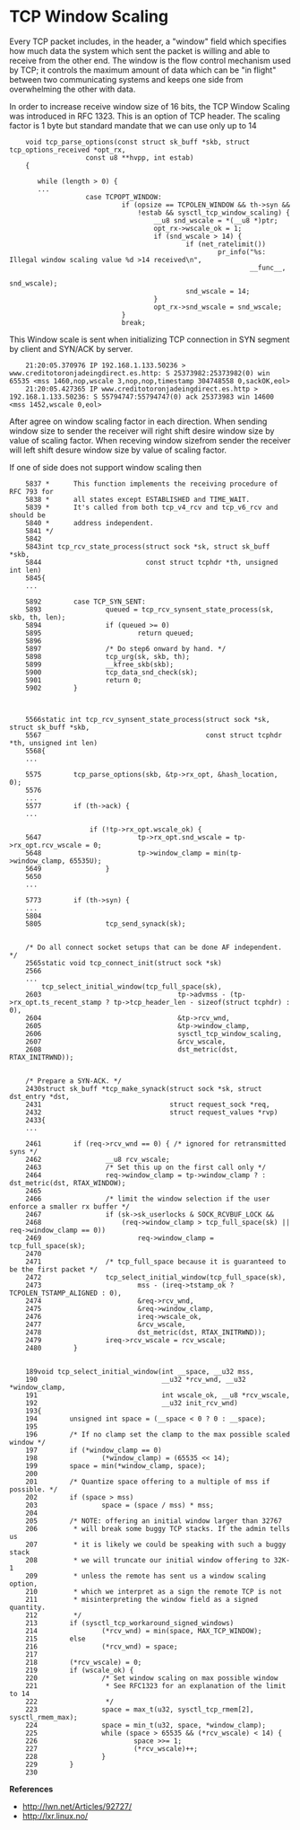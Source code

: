 # TCP Window Scaling

Every TCP packet includes, in the header, a "window" field which specifies how much data the system which sent the packet is willing and able to receive from the other end. The window is the flow control mechanism used by TCP; it controls the maximum amount of data which can be "in flight" between two communicating systems and keeps one side from overwhelming the other with data.

In order to increase receive window size of 16 bits, the TCP Window Scaling was introduced in RFC 1323. This is an option of TCP header. The scaling factor is 1 byte but standard mandate that we can use only up to 14

        void tcp_parse_options(const struct sk_buff *skb, struct tcp_options_received *opt_rx,
                       const u8 **hvpp, int estab)
        {

           while (length > 0) {
           ...
                       case TCPOPT_WINDOW:
                                if (opsize == TCPOLEN_WINDOW && th->syn &&
                                    !estab && sysctl_tcp_window_scaling) {
                                        __u8 snd_wscale = *(__u8 *)ptr;
                                        opt_rx->wscale_ok = 1;
                                        if (snd_wscale > 14) {
                                                if (net_ratelimit())
                                                        pr_info("%s: Illegal window scaling value %d >14 received\n",
                                                                __func__,
                                                                snd_wscale);
                                                snd_wscale = 14;
                                        }
                                        opt_rx->snd_wscale = snd_wscale;
                                }
                                break;

This Window scale is sent when initializing TCP connection in SYN segment by client and SYN/ACK by server.

        21:20:05.370976 IP 192.168.1.133.50236 > www.creditotoronjadeingdirect.es.http: S 25373982:25373982(0) win 65535 <mss 1460,nop,wscale 3,nop,nop,timestamp 304748558 0,sackOK,eol>
        21:20:05.427365 IP www.creditotoronjadeingdirect.es.http > 192.168.1.133.50236: S 55794747:55794747(0) ack 25373983 win 14600 <mss 1452,wscale 0,eol>
        
After agree on window scaling factor in each direction. When sending window size to sender the receiver will right shift desire window 
size by value of scaling factor. When receving window sizefrom sender the receiver will left shift desure window size by value of 
scaling factor.


If one of side does not support window scaling then



        5837 *      This function implements the receiving procedure of RFC 793 for
        5838 *      all states except ESTABLISHED and TIME_WAIT.
        5839 *      It's called from both tcp_v4_rcv and tcp_v6_rcv and should be
        5840 *      address independent.
        5841 */
        5842
        5843int tcp_rcv_state_process(struct sock *sk, struct sk_buff *skb,
        5844                          const struct tcphdr *th, unsigned int len)
        5845{
        ...

        5892        case TCP_SYN_SENT:
        5893                queued = tcp_rcv_synsent_state_process(sk, skb, th, len);
        5894                if (queued >= 0)
        5895                        return queued;
        5896
        5897                /* Do step6 onward by hand. */
        5898                tcp_urg(sk, skb, th);
        5899                __kfree_skb(skb);
        5900                tcp_data_snd_check(sk);
        5901                return 0;
        5902        }



        5566static int tcp_rcv_synsent_state_process(struct sock *sk, struct sk_buff *skb,
        5567                                         const struct tcphdr *th, unsigned int len)
        5568{
        ...

        5575        tcp_parse_options(skb, &tp->rx_opt, &hash_location, 0);
        5576
        ...
        5577        if (th->ack) {
        ...

                        if (!tp->rx_opt.wscale_ok) {
        5647                        tp->rx_opt.snd_wscale = tp->rx_opt.rcv_wscale = 0;
        5648                        tp->window_clamp = min(tp->window_clamp, 65535U);
        5649                }
        5650
        ...
 
        5773        if (th->syn) {
        ...
        5804
        5805                tcp_send_synack(sk);


        /* Do all connect socket setups that can be done AF independent. */
        2565static void tcp_connect_init(struct sock *sk)
        2566
        ...
            tcp_select_initial_window(tcp_full_space(sk),
        2603                                  tp->advmss - (tp->rx_opt.ts_recent_stamp ? tp->tcp_header_len - sizeof(struct tcphdr) : 0),
        2604                                  &tp->rcv_wnd,
        2605                                  &tp->window_clamp,
        2606                                  sysctl_tcp_window_scaling,
        2607                                  &rcv_wscale,
        2608                                  dst_metric(dst, RTAX_INITRWND));


        /* Prepare a SYN-ACK. */
        2430struct sk_buff *tcp_make_synack(struct sock *sk, struct dst_entry *dst,
        2431                                struct request_sock *req,
        2432                                struct request_values *rvp)
        2433{
        ...

        2461        if (req->rcv_wnd == 0) { /* ignored for retransmitted syns */
        2462                __u8 rcv_wscale;
        2463                /* Set this up on the first call only */
        2464                req->window_clamp = tp->window_clamp ? : dst_metric(dst, RTAX_WINDOW);
        2465
        2466                /* limit the window selection if the user enforce a smaller rx buffer */
        2467                if (sk->sk_userlocks & SOCK_RCVBUF_LOCK &&
        2468                    (req->window_clamp > tcp_full_space(sk) || req->window_clamp == 0))
        2469                        req->window_clamp = tcp_full_space(sk);
        2470
        2471                /* tcp_full_space because it is guaranteed to be the first packet */
        2472                tcp_select_initial_window(tcp_full_space(sk),
        2473                        mss - (ireq->tstamp_ok ? TCPOLEN_TSTAMP_ALIGNED : 0),
        2474                        &req->rcv_wnd,
        2475                        &req->window_clamp,
        2476                        ireq->wscale_ok,
        2477                        &rcv_wscale,
        2478                        dst_metric(dst, RTAX_INITRWND));
        2479                ireq->rcv_wscale = rcv_wscale;
        2480        }


        189void tcp_select_initial_window(int __space, __u32 mss,
        190                               __u32 *rcv_wnd, __u32 *window_clamp,
        191                               int wscale_ok, __u8 *rcv_wscale,
        192                               __u32 init_rcv_wnd)
        193{
        194        unsigned int space = (__space < 0 ? 0 : __space);
        195
        196        /* If no clamp set the clamp to the max possible scaled window */
        197        if (*window_clamp == 0)
        198                (*window_clamp) = (65535 << 14);
        199        space = min(*window_clamp, space);
        200
        201        /* Quantize space offering to a multiple of mss if possible. */
        202        if (space > mss)
        203                space = (space / mss) * mss;
        204
        205        /* NOTE: offering an initial window larger than 32767
        206         * will break some buggy TCP stacks. If the admin tells us
        207         * it is likely we could be speaking with such a buggy stack
        208         * we will truncate our initial window offering to 32K-1
        209         * unless the remote has sent us a window scaling option,
        210         * which we interpret as a sign the remote TCP is not
        211         * misinterpreting the window field as a signed quantity.
        212         */
        213        if (sysctl_tcp_workaround_signed_windows)
        214                (*rcv_wnd) = min(space, MAX_TCP_WINDOW);
        215        else
        216                (*rcv_wnd) = space;
        217
        218        (*rcv_wscale) = 0;
        219        if (wscale_ok) {
        220                /* Set window scaling on max possible window
        221                 * See RFC1323 for an explanation of the limit to 14
        222                 */
        223                space = max_t(u32, sysctl_tcp_rmem[2], sysctl_rmem_max);
        224                space = min_t(u32, space, *window_clamp);
        225                while (space > 65535 && (*rcv_wscale) < 14) {
        226                        space >>= 1;
        227                        (*rcv_wscale)++;
        228                }
        229        }
        230


**References**

* http://lwn.net/Articles/92727/
* http://lxr.linux.no/
